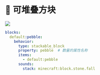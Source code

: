 # 🥪 可堆叠方块

![](https://mo-mi.gitbook.io/xiaomomi-plugins/~gitbook/image?url=https%3A%2F%2F1836335287-files.gitbook.io%2F%7E%2Ffiles%2Fv0%2Fb%2Fgitbook-x-prod.appspot.com%2Fo%2Fspaces%252FOgvQ1fEJPROp7131PPlK%252Fuploads%252F4A2deddepooDFNBl9YaU%252Fimage.png%3Falt%3Dmedia%26token%3D8584d058-4036-4b06-99e2-32d9e67a158c\&width=768\&dpr=4\&quality=100\&sign=5b12e340\&sv=2)

```yaml
blocks:
  default:pebble:
    behavior:
      type: stackable_block
      property: pebble  # 数量的属性名称
      items:
        - default:pebble
      sounds:
        stack: minecraft:block.stone.fall
```
